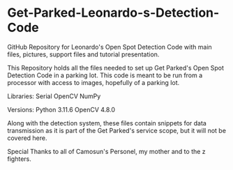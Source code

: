 # Get-Parked-Leonardo-s-Detection-Code
GitHub Repository for Leonardo's Open Spot Detection Code with main files, pictures, support files and tutorial presentation.

This Repository holds all the files needed to set up Get Parked's Open Spot Detection Code in a parking lot.
This code is meant to be run from a processor with access to images, hopefully of a parking lot.

Libraries:
  Serial
  OpenCV
  NumPy
  
Versions:
  Python 3.11.6
  OpenCV 4.8.0

  Along with the detection system, these files contain snippets for data transmission as it is part of the Get Parked's service scope, but it will not
  be covered here.
  
  Special Thanks to all of Camosun's Personel, my mother and to the z fighters.
